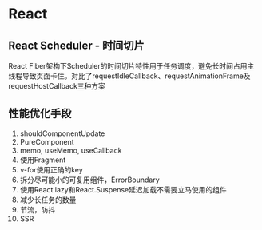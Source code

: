 # React


## React Scheduler - 时间切片
React Fiber架构下Scheduler的时间切片特性用于任务调度，避免长时间占用主线程导致页面卡住。对比了requestIdleCallback、requestAnimationFrame及requestHostCallback三种方案


## 性能优化手段
1. shouldComponentUpdate
1. PureComponent
1. memo, useMemo, useCallback
1. 使用Fragment
1. v-for使用正确的key
1. 拆分尽可能小的可复用组件，ErrorBoundary
1. 使用React.lazy和React.Suspense延迟加载不需要立马使用的组件
1. 减少长任务的数量
1. 节流，防抖
1. SSR